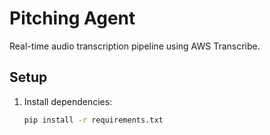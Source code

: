 # Pitching Agent

Real-time audio transcription pipeline using AWS Transcribe.

## Setup

1. Install dependencies:
   ```bash
   pip install -r requirements.txt